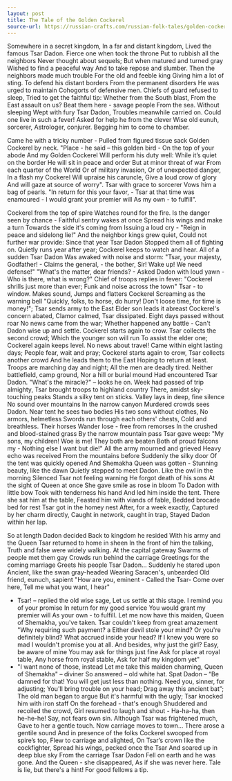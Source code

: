 ```yaml
---
layout: post
title: The Tale of the Golden Cockerel
source-url: https://russian-crafts.com/russian-folk-tales/golden-cockerel-tale.html
---
```


Somewhere in a secret kingdom,
In a far and distant kingdom,
Lived the famous Tsar Dadon.
Fierce one when took the throne
Put to rubbish all the neighbors
Never thought about sequels;
But when matured and turned gray
Wished to find a peaceful way
And to take repose and slumber.
Then the neighbors made much trouble
For the old and feeble king
Giving him a lot of sting.
To defend his distant borders
From the permanent disorders
He was urged to maintain
Cohogorts of defensive men.
Chiefs of guard refused to sleep,
Tried to get the faithful tip:
Whether from the South blast,
From the East assault on us?
Beat them here - savage people
From the sea. Without sleeping
Wept with fury Tsar Dadon,
Troubles meanwhile carried on.
Could one live in such a fever!
Asked for help he from the clever
Wise old eunuh, sorcerer,
Astrologer, conjurer.
Begging him to come to chamber.

Came he with a tricky number -
Pulled from figured tissue sack
Golden Cockerel by neck.
"Place - he said – this golden bird -
On the top of your abode
And my Golden Cockerel
Will perform his duty well:
While it’s quiet on the border
He will sit in peace and order
But at minor threat of war
From each quarter of the World
Or of military invasion,
Or of unexpected danger,
In a flash my Cockerel
Will upraise his caruncle,
Give a loud crow of glory
And will gaze at source of worry".
Tsar with grace to sorcerer
Vows him a bag of pearls.
"In return for this your favor, -
Tsar at that time was enamoured -
I would grant your premier will
As my own - to fulfill".

Cockerel from the top of spire
Watches round for the fire.
Is the danger seen by chance -
Faithful sentry wakes at once
Spread his wings and make a turn
Towards the side it's coming from
Issuing a loud cry -
"Reign in peace and sidelong lie!"
And the neighbor kings grew quiet,
Could not further war provide:
Since that year Tsar Dadon
Stopped them all of fighting on.
Quietly runs year after year;
Cockerel keeps to watch and hear.
All of a sudden Tsar Dadon
Was awaked with noise and storm:
"Tsar, your majesty, Godfather! -
Claims the general, - the bother,
Sir! Wake up! We need defense!"
"What's the matter, dear friends? -
Asked Dadon with loud yawn -
Who is there, what is wrong?"
Chief of troops replies in fever:
"Cockerel shrills just more than ever;
Funk and noise across the town"
Tsar - to window. Makes sound,
Jumps and flatters Cockerel
Screaming as the warning bell
"Quickly, folks, to horse, do hurry!
Don't loose time, for time is money!";
Tsar sends army to the East
Elder son leads it abreast
Cockerel's concern abated,
Clamor calmed, Tsar dissipated.
Eight days passed without roar
No news came from the war;
Whether happened any battle -
Can't Dadon wise up and settle.
Cockerel starts again to crow.
Tsar collects the second crowd;
Which the younger son will run
To assist the elder one;
Cockerel again keeps level.
No news about travel!
Came within eight lasting days;
People fear, wait and pray;
Cockerel starts again to crow,
Tsar collects another crowd
And he leads them to the East
Hoping to return at least.
Troops are marching day and night;
All the men are deadly tired.
Neither battlefield, camp ground,
Nor a hill or burial mound
Had encountered Tsar Dadon.
"What's the miracle?" – looks he on.
Week had passed of trip almighty,
Tsar brought troops to highland country
There, amidst sky-touching peaks
Stands a silky tent on sticks.
Valley lays in deep, fine silence
No sound over mountains
In the narrow canyon
Murdered crowds sees Dadon.
Near tent he sees two bodies
His two sons without clothes,
No armors, helmetless
Swords run through each others' chests,
Cold and breathless. Their horses
Wander lose - free from remorses
In the crushed and blood-stained grass
By the narrow mountain pass
Tsar gave weep: "My sons, my children!
Woe is me! They both are beaten
Both of proud falcons my -
Nothing else I want but die!"
All the army mourned and grieved
Heavy echo was received
From the mountains before
Suddenly the silky door
Of the tent was quickly opened
And Shemakha Queen was gotten -
Stunning beauty, like the dawn
Quietly stepped to meet Dadon.
Like the owl in the morning
Silenced Tsar not feeling warning
He forgot death of his sons
At the sight of Queen at once
She gave smile as rose in bloom
To Dadon with little bow
Took with tenderness his hand
And led him inside the tent.
There she sat him at the table,
Feasted him with viands of fable,
Bedded brocade bed for rest
Tsar got in the homey nest
After, for a week exactly,
Captured by her charm directly,
Caught in network, caught in trap,
Stayed Dadon within her lap.

So at length Dadon decided
Back to kingdom he resided
With his army and the Queen
Tsar returned to home in sheen
In the front of him the talking,
Truth and false were widely walking.
At the capital gateway
Swarms of people met them gay
Crowds run behind the carriage
Greetings for the coming marriage
Greets his people Tsar Dadon...
Suddenly he stared upon
Ancient, like the swan gray-headed
Wearing Saracen's, unbearded
Old friend, eunuch, sapient
"How are you, eminent -
Called the Tsar- Come over here,
Tell me what you want, I hear"
- Tsar! – replied the old wise sage,
Let us settle at this stage.
I remind you of your promise
In return for my good service
You would grant my premier will
As your own - to fulfill.
Let me now have this maiden,
Queen of Shemakha, you've taken.
Tsar couldn't keep from great amazement
"Why requiring such payment? a
Either devil stole your mind?
Or you're definitely blind?
What accrued inside your head?
If I knew you were so mad
I wouldn't promise you at all.
And besides, why just the girl?
Easy, be aware of mine
You may ask for things just fine
Ask for place at royal table,
Any horse from royal stable,
Ask for half my kingdom yet"
- "I want none of those, instead
Let me take this maiden charming,
Queen of Shemakha" – diviner
So answered – old white hat.
Spat Dadon – “Be damned for that!
You will get just less than nothing.
Need you, sinner, for adjusting;
You'll bring trouble on your head;
Drag away this ancient bat”;
The old man began to argue
But it's harmful with the ugly;
Tsar knocked him with iron staff
On the forehead - that's enough
Shuddered and recoiled the crowd,
Girl resumed to laugh and shout -
Ha-ha-ha, then he-he-he!
Say, not fears own sin.
Although Tsar was frightened much,
Gave to her a gentle touch.
Now carriage moves to town…
There arose a gentile sound
And in presence of the folks
Cockerel swooped from spire’s top,
Flew to carriage and alighted,
On Tsar’s crown like the cockfighter,
Spread his wings, pecked once the Tsar
And soared up in deep blue sky
From the carriage Tsar Dadon
Fell on earth and he was gone.
And the Queen - she disappeared,
As if she was never here.
Tale is lie, but there's a hint!
For good fellows a tip.